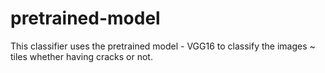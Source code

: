# pretrained-model
This classifier uses the pretrained model - VGG16 to classify the images ~ tiles whether having cracks or not.
